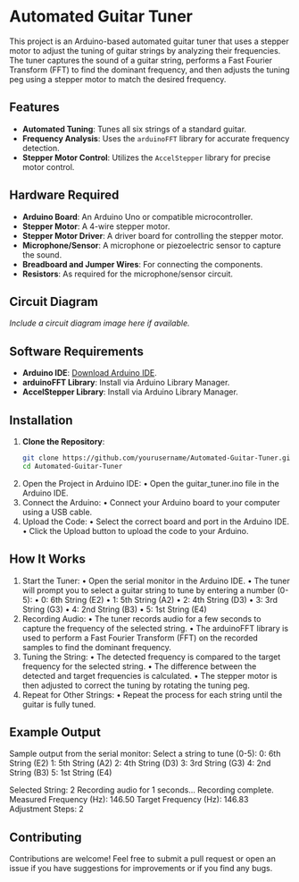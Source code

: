 # Automated Guitar Tuner

This project is an Arduino-based automated guitar tuner that uses a stepper motor to adjust the tuning of guitar strings by analyzing their frequencies. The tuner captures the sound of a guitar string, performs a Fast Fourier Transform (FFT) to find the dominant frequency, and then adjusts the tuning peg using a stepper motor to match the desired frequency.

## Features
- **Automated Tuning**: Tunes all six strings of a standard guitar.
- **Frequency Analysis**: Uses the `arduinoFFT` library for accurate frequency detection.
- **Stepper Motor Control**: Utilizes the `AccelStepper` library for precise motor control.

## Hardware Required
- **Arduino Board**: An Arduino Uno or compatible microcontroller.
- **Stepper Motor**: A 4-wire stepper motor.
- **Stepper Motor Driver**: A driver board for controlling the stepper motor.
- **Microphone/Sensor**: A microphone or piezoelectric sensor to capture the sound.
- **Breadboard and Jumper Wires**: For connecting the components.
- **Resistors**: As required for the microphone/sensor circuit.

## Circuit Diagram
*Include a circuit diagram image here if available.*

## Software Requirements
- **Arduino IDE**: [Download Arduino IDE](https://www.arduino.cc/en/software).
- **arduinoFFT Library**: Install via Arduino Library Manager.
- **AccelStepper Library**: Install via Arduino Library Manager.

## Installation

1. **Clone the Repository**:
   ```bash
   git clone https://github.com/yourusername/Automated-Guitar-Tuner.git
   cd Automated-Guitar-Tuner
2.	Open the Project in Arduino IDE:
	•	Open the guitar_tuner.ino file in the Arduino IDE.
3.	Connect the Arduino:
	•	Connect your Arduino board to your computer using a USB cable.
4.	Upload the Code:
	•	Select the correct board and port in the Arduino IDE.
	•	Click the Upload button to upload the code to your Arduino.

## How It Works

1.	Start the Tuner:
	•	Open the serial monitor in the Arduino IDE.
	•	The tuner will prompt you to select a guitar string to tune by entering a number (0-5):
	•	0: 6th String (E2)
	•	1: 5th String (A2)
	•	2: 4th String (D3)
	•	3: 3rd String (G3)
	•	4: 2nd String (B3)
	•	5: 1st String (E4)
2.	Recording Audio:
	•	The tuner records audio for a few seconds to capture the frequency of the selected string.
	•	The arduinoFFT library is used to perform a Fast Fourier Transform (FFT) on the recorded samples to find the dominant frequency.
3.	Tuning the String:
	•	The detected frequency is compared to the target frequency for the selected string.
	•	The difference between the detected and target frequencies is calculated.
	•	The stepper motor is then adjusted to correct the tuning by rotating the tuning peg.
4.	Repeat for Other Strings:
	•	Repeat the process for each string until the guitar is fully tuned.

## Example Output

Sample output from the serial monitor:
Select a string to tune (0-5):
0: 6th String (E2)
1: 5th String (A2)
2: 4th String (D3)
3: 3rd String (G3)
4: 2nd String (B3)
5: 1st String (E4)

Selected String: 2
Recording audio for 1 seconds...
Recording complete.
Measured Frequency (Hz): 146.50
Target Frequency (Hz): 146.83
Adjustment Steps: 2

## Contributing

Contributions are welcome! Feel free to submit a pull request or open an issue if you have suggestions for improvements or if you find any bugs.
